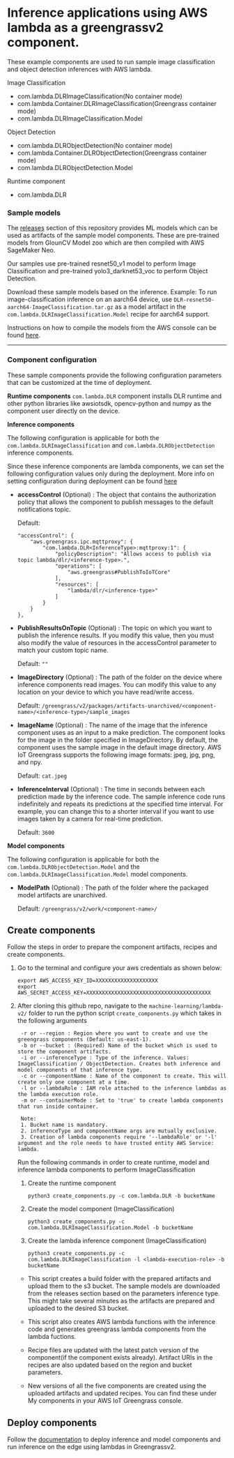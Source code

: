 # Inference applications using AWS lambda as a greengrassv2 component. 

These example components are used to run sample image classification and object detection inferences with AWS lambda.


Image Classification 
 - com.lambda.DLRImageClassification(No container  mode)
 - com.lambda.Container.DLRImageClassification(Greengrass container mode)
 - com.lambda.DLRImageClassification.Model

Object Detection
 - com.lambda.DLRObjectDetection(No container  mode)
 - com.lambda.Container.DLRObjectDetection(Greengrass container mode)
 - com.lambda.DLRObjectDetection.Model

Runtime component 
- com.lambda.DLR 

### Sample models   

The [releases](https://github.com/aws-greengrass/aws-greengrass-component-examples/releases/) section of this repository provides ML models which can be used as artifacts of the sample model components. These are
pre-trained models from GlounCV Model zoo which are then compiled with AWS SageMaker Neo.

Our samples use pre-trained resnet50_v1 model to perform Image Classification and pre-trained yolo3_darknet53_voc to perform Object Detection. 

Download these sample models based on the inference. Example: To run image-classification inference on an aarch64 device, use `DLR-resnet50-aarch64-ImageClassification.tar.gz` as a model artifact in the `com.lambda.DLRImageClassification.Model` recipe for aarch64 support.

Instructions on how to compile the models from the AWS console can be found [here](https://docs.aws.amazon.com/sagemaker/latest/dg/neo-job-compilation-console.html).

---
### Component configuration
These sample components provide the following configuration parameters that can be customized at the time of deployment. 

**Runtime components**
`com.lambda.DLR` component installs DLR runtime and other python libraries like awsiotsdk, opencv-python and numpy as the component user directly on the device. 

**Inference components**

The following configuration is applicable for both the `com.lambda.DLRImageClassification` and 
`com.lambda.DLRObjectDetection` inference components. 

Since these inference components are lambda components, we can set the following configuration values only during the deployment. More info on setting configuration during deployment can be found [here](https://docs.aws.amazon.com/greengrass/v2/developerguide/update-component-configurations.html)

- **accessControl** (Optional) : The object that contains the authorization policy that allows the component to publish messages to the default notifications topic.

    Default:
    ```
    "accessControl": {
        "aws.greengrass.ipc.mqttproxy": {
            "com.lambda.DLR<InferenceType>:mqttproxy:1": {
                "policyDescription": "Allows access to publish via topic lambda/dlr/<inference-type>.",
                "operations": [
                    "aws.greengrass#PublishToIoTCore"
                ],
                "resources": [
                    "lambda/dlr/<inference-type>"
                ]
            }
        }
    },
    ```

- **PublishResultsOnTopic** (Optional) : The topic on which you want to publish the inference results. If you modify this value, then you must also modify the value of resources in the accessControl parameter to match your custom topic name.

    Default: `""`

- **ImageDirectory** (Optional) : The path of the folder on the device where inference components read images. You can modify this value to any location on your device to which you have read/write access.

    Default: `/greengrass/v2/packages/artifacts-unarchived/<component-name>/<inference-type>/sample_images`
    
- **ImageName** (Optional) : The name of the image that the inference component uses as an input to a make prediction. The component looks for the image in the folder specified in ImageDirectory. By default, the component uses the sample image in the default image directory. AWS IoT Greengrass supports the following image formats: jpeg, jpg, png, and npy.

    Default: `cat.jpeg`

- **InferenceInterval** (Optional) : The time in seconds between each prediction made by the inference code. The sample inference code runs indefinitely and repeats its predictions at the specified time interval. For example, you can change this to a shorter interval if you want to use images taken by a camera for real-time prediction.

    Default: `3600`

**Model components**

The following configuration is applicable for both the `com.lambda.DLRObjectDetection.Model` and the `com.lambda.DLRImageClassification.Model` model components.

- **ModelPath** (Optional) : The path of the folder where the packaged model artifacts are unarchived. 

    Default: `/greengrass/v2/work/<component-name>/`


## Create components

Follow the steps in order to prepare the component artifacts, recipes and create components. 

1. Go to the terminal and configure your aws credentials as shown below:
    ```
    export AWS_ACCESS_KEY_ID=XXXXXXXXXXXXXXXXXXXX
    export AWS_SECRET_ACCESS_KEY=XXXXXXXXXXXXXXXXXXXXXXXXXXXXXXXXXXXXXXXX
    ```
2. After cloning this github repo, navigate to the `machine-learning/lambda-v2/` folder to run the python script `create_components.py` which takes in the following arguments


        -r or --region : Region where you want to create and use the greengrass components (Default: us-east-1).
        -b or --bucket : (Required) Name of the bucket which is used to store the component artifacts.
        -i or --inferenceType : Type of the inference. Values: ImageClassification / ObjectDetection. Creates both inference and model components of that inference type.
        -c or --componentName : Name of the component to create. This will create only one component at a time.
        -l or --lambdaRole : IAM role attached to the inference lambdas as the lambda execution role.
        -m or --containerMode : Set to 'true' to create lambda components that run inside container.      

        Note: 
        1. Bucket name is mandatory. 
        2. inferenceType and componentName args are mutually exclusive. 
        3. Creation of lambda components require '--lambdaRole' or '-l' argument and the role needs to have trusted entity AWS Service: lambda. 
       

    Run the following commands in order to create runtime, model and inference lambda components to perform ImageClassification

    1.  Create the runtime component 

        `python3 create_components.py -c com.lambda.DLR -b bucketName`

    2.  Create the model component (ImageClassification)

        `python3 create_components.py -c com.lambda.DLRImageClassification.Model -b bucketName` 

    3.  Create the lambda inference component (ImageClassification)

        `python3 create_components.py -c com.lambda.DLRImageClassification -l <lambda-execution-role> -b bucketName` 


    - This script creates a build folder with the prepared artifacts and upload them to the s3 bucket. The sample models are downloaded from the releases section based on the parameters inference type. This might take several minutes as the artifacts are prepared and uploaded to the desired S3 bucket. 

    - This script also creates AWS lambda functions with the inference code and generates greengrass lambda components from the lambda fuctions.

    - Recipe files are updated with the latest patch version of the component(if the component exists already). Artifact URIs in the recipes are also updated based on the region and bucket parameters.

    - New versions of all the five components are created using the uploaded artifacts and updated recipes. You can find these under My components in your AWS IoT Greengrass console.

## Deploy components

Follow the [documentation]() to deploy inference and model components and run inference on the edge using lambdas in Greengrassv2. 